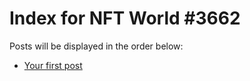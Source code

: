 # Index for NFT World #3662
Posts will be displayed in the order below:

- [Your first post](./001-first.md)

